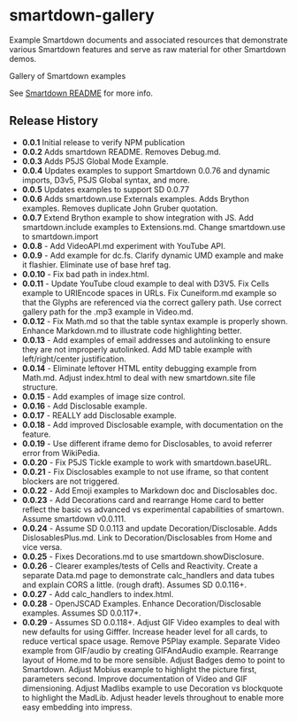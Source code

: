 # smartdown-gallery

Example Smartdown documents and associated resources that demonstrate various Smartdown features and serve as raw material for other Smartdown demos.

Gallery of Smartdown examples

See [Smartdown README](https://smartdown.site/lib/#README) for more info.

## Release History

- **0.0.1** Initial release to verify NPM publication
- **0.0.2** Adds smartdown README. Removes Debug.md.
- **0.0.3** Adds P5JS Global Mode Example.
- **0.0.4** Updates examples to support Smartdown 0.0.76 and dynamic imports, D3v5, P5JS Global syntax, and more.
- **0.0.5** Updates examples to support SD 0.0.77
- **0.0.6** Adds smartdown.use Externals examples. Adds Brython examples. Removes duplicate John Gruber quotation.
- **0.0.7** Extend Brython example to show integration with JS. Add smartdown.include examples to Extensions.md. Change smartdown.use to smartdown.import
- **0.0.8** - Add VideoAPI.md experiment with YouTube API.
- **0.0.9** - Add example for dc.fs. Clarify dynamic UMD example and make it flashier. Eliminate use of base href tag.
- **0.0.10** - Fix bad path in index.html.
- **0.0.11** - Update YouTube cloud example to deal with D3V5. Fix Cells example to URIEncode spaces in URLs. Fix Cuneiform.md example so that the Glyphs are referenced via the correct gallery path. Use correct gallery path for the .mp3 example in Video.md.
- **0.0.12** - Fix Math.md so that the table syntax example is properly shown. Enhance Markdown.md to illustrate code highlighting better.
- **0.0.13** - Add examples of email addresses and autolinking to ensure they are not improperly autolinked. Add MD table example with left/right/center justification.
- **0.0.14** - Eliminate leftover HTML entity debugging example from Math.md. Adjust index.html to deal with new smartdown.site file structure.
- **0.0.15** - Add examples of image size control.
- **0.0.16** - Add Disclosable example.
- **0.0.17** - REALLY add Disclosable example.
- **0.0.18** - Add improved Disclosable example, with documentation on the feature.
- **0.0.19** - Use different iframe demo for Disclosables, to avoid referrer error from WikiPedia.
- **0.0.20** - Fix P5JS Tickle example to work with smartdown.baseURL.
- **0.0.21** - Fix Disclosables example to not use iframe, so that content blockers are not triggered.
- **0.0.22** - Add Emoji examples to Markdown doc and Disclosables doc.
- **0.0.23** - Add Decorations card and rearrange Home card to better reflect the basic vs advanced vs experimental capabilities of smartown. Assume smartdown v0.0.111.
- **0.0.24** - Assume SD 0.0.113 and update Decoration/Disclosable. Adds DislosablesPlus.md. Link to Decoration/Disclosables from Home and vice versa.
- **0.0.25** - Fixes Decorations.md to use smartdown.showDisclosure.
- **0.0.26** - Clearer examples/tests of Cells and Reactivity. Create a separate Data.md page to demonstrate calc_handlers and data tubes and explain CORS a little. (rough draft). Assumes SD 0.0.116+.
- **0.0.27** - Add calc_handlers to index.html.
- **0.0.28** - OpenJSCAD Examples. Enhance Decoration/Disclosable examples. Assumes SD 0.0.117+.
- **0.0.29** - Assumes SD 0.0.118+. Adjust GIF Video examples to deal with new defaults for using Gifffer. Increase header level for all cards, to reduce vertical space usage. Remove P5Play example. Separate Video example from GIF/audio by creating GIFAndAudio example. Rearrange layout of Home.md to be more sensible. Adjust Badges demo to point to Smartdown. Adjust Mobius example to highlight the picture first, parameters second. Improve documentation of Video and GIF dimensioning. Adjust Madlibs example to use Decoration vs blockquote to highlight the MadLib. Adjust header levels throughout to enable more easy embedding into impress.



